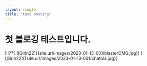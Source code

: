 ```yaml
---
layout: single
title: "test posting"
---
```


# 첫 블로깅 테스트입니다.

!!!???
![Girin22]{{site.url/images/2023-01-13-001/blasterOMG.jpg}}
![Girin22]{{site.url/images/2023-01-13-001/chatbla.jpg}}
